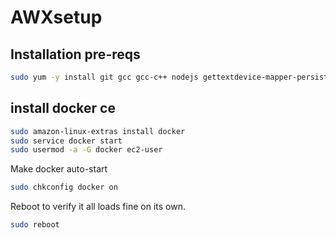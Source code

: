 # AWXsetup

## Installation pre-reqs
``` sh
sudo yum -y install git gcc gcc-c++ nodejs gettextdevice-mapper-persistent-data ivm2 bzip2 python3-pip
```
## install docker ce 
``` sh
sudo amazon-linux-extras install docker
sudo service docker start
sudo usermod -a -G docker ec2-user
```
Make docker auto-start
``` sh
sudo chkconfig docker on
```

Reboot to verify it all loads fine on its own.
``` sh
sudo reboot
```



